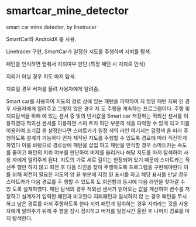# smartcar_mine_detector
smart car mine detecter, by linetracer


SmartCar와 AndroidX 를 사용.

Linetracer 구현, SmartCar가 일정한 지도를 주행하며 지뢰를 탐색.

패턴을 인식하면 멈춰서 지뢰여부 판단.(특정 패턴 시 지뢰로 인식)

지뢰가 아닐 경우 지도 마저 탐색.

지뢰일 경우 버저를 울려 사용자에게 알려줌.


Smart car를 사용하여 지도의 경로 상에 있는 패턴을 파악하여 지
정된 패턴 지뢰 인 경우 사용자에게 알려주고 그렇지 않은 경우 지
도 주행을 계속하는 프로그램이다.
주행 및 지뢰탐색을 위해 에 있는 센서 중 빛의 반사값을 Smart car
저장하는 적외선 센서를 이용하였다 적외선 센서를 이용하면 스마 
트카 하단 부분의 색을 파악할 수 있게 되고 이를 이용하여 초기값
을 설정한다면 스마트카가 일정 색의 라인 여기서는 검정색 을 따라
주행하도록 설계가 가능하다 먼저 제작된 지도를 주행할 수 있도록 
경로에 따라 직진하게 하였다 이를 바탕으로 경로상에 패턴을 삽입 
하고 패턴을 인식할 경우 스마트카는 속도를 줄이고 패턴의 지뢰 
여부를 판단하여 버저를 울리거나 해당 지도를 마저 탐색하여 사용
자에게 알려주게 된다.
지도의 가로 세로 길이는 한정되어 있기 때문에 스마트카는 직선주 
행만 하지 않고 회전 후 다음 라인을 찾아 주행하도록 프로그램을 
구현해야한다 이를 위해 회전이 필요한 지도의 양 끝 부분에 지정 
된 표시를 하고 해당 표시를 만날 경우 스마트카가 다음 경로를 주 
행할 수 있도록 도 회전함과 동시에 다음 라인을 찾아갈 수 있 
도록 설계하였다.
패턴 탐색의 경우 적외선 센서가 읽어오는 값을 계산하여 변수를 저
장하고 설계자가 입력한 패턴과 비교한다 지뢰패턴과 일치하지 않 
는 경우 패턴을 무시하고 남은 경로를 마저 주행하도록 한다 지뢰 
패턴과 일치하는 경우 지뢰라는 것을 사용자에게 알려주기 위해 주
행을 잠시 정지하고 버저를 일정시간 울린 후 나머지 경로를 마저 
탐색한다.
